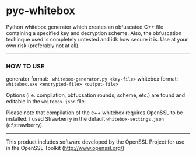 # pyc-whitebox

Python whitebox generator which creates an obfuscated C++ file containing a specified key and decryption scheme. Also, the obfuscation techinque used is completely untested and idk how secure it is. Use at your own risk (preferably not at all).

---
### HOW TO USE

generator format: ``` whitebox-generator.py <key-file>```
whitebox format: ```whitebox.exe <encrypted-file> <output-file>```

Options (i.e. compilation, obfucsation rounds, scheme, etc.) are found and editable in the ```whitebox.json``` file.

Please note that compilation of the c++ whitebox requires OpenSSL to be installed. I used Strawberry in the default ```whitebox-settings.json``` (c:\strawberry).


---

This product includes software developed by the OpenSSL Project 
for use in the OpenSSL Toolkit (http://www.openssl.org/)